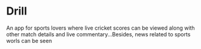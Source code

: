# Drill
An app for sports lovers where live cricket scores can be viewed along with other match details and live commentary...Besides, news related to sports worls can be seen
